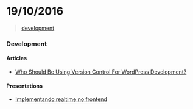 # 19/10/2016

> [development](#development)


### Development

#### Articles
- [Who Should Be Using Version Control For WordPress Development?](https://calderawp.com/2015/09/who-should-be-using-version-control-for-wordpress-development/)

#### Presentations
- [Implementando realtime no frontend](http://www.slideshare.net/elo7br/mizuta-implementando-realtime-no-frontend)